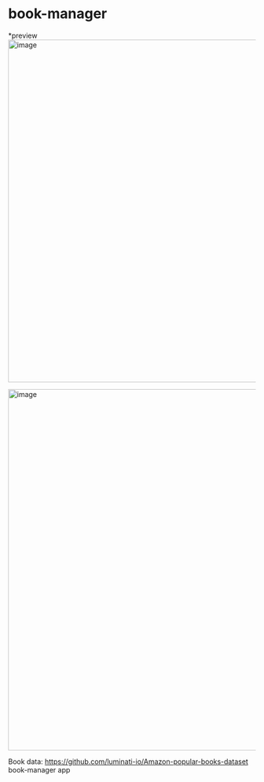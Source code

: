 # book-manager
*preview
<img width="1366" height="696" alt="image" src="https://github.com/user-attachments/assets/430a35ec-c33d-4a69-960d-afe6163c19e8" />

<img width="1366" height="734" alt="image" src="https://github.com/user-attachments/assets/5af54ac6-4482-484b-81df-11072e8a415f" />

Book data: https://github.com/luminati-io/Amazon-popular-books-dataset
book-manager app
